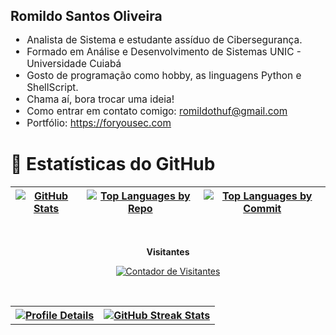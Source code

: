 <h1 class="heading-element" dir="auto" style="font-size: 1.5em;"> Romildo Santos Oliveira </h1>

<ul dir="auto" style="font-size: 1.1em;">
<li>Analista de Sistema e estudante assíduo de Cibersegurança.</li>
<li>Formado em Análise e Desenvolvimento de Sistemas UNIC - Universidade Cuiabá</li>
<li>Gosto de programação como hobby, as linguagens Python e ShellScript.</li>
<li>Chama aí, bora trocar uma ideia!</li>
<li>Como entrar em contato comigo: <a href="mailto:romildothuf@gmail.com">romildothuf@gmail.com</a></li>
<li>Portfólio: <a href="https://foryousec.com" rel="nofollow">https://foryousec.com</a></li>
</ul>

# 🌟 Estatísticas do GitHub

<div align="center">

<table>
<thead>
<tr>
<th align="center">
<a target="_blank" rel="noopener noreferrer nofollow" href="http://github-profile-summary-cards.vercel.app/api/cards/stats?username=thufcode&theme=github_dark">
<img src="http://github-profile-summary-cards.vercel.app/api/cards/stats?username=thufcode&theme=github_dark" alt="GitHub Stats" style="max-width: 100%;">
</a>
</th>
<th align="center">
<a target="_blank" rel="noopener noreferrer nofollow" href="http://github-profile-summary-cards.vercel.app/api/cards/repos-per-language?username=thufcode&theme=github_dark">
<img src="http://github-profile-summary-cards.vercel.app/api/cards/repos-per-language?username=thufcode&theme=github_dark" alt="Top Languages by Repo" style="max-width: 100%;">
</a>
</th>
<th align="center">
<a target="_blank" rel="noopener noreferrer nofollow" href="http://github-profile-summary-cards.vercel.app/api/cards/most-commit-language?username=thufcode&theme=github_dark">
<img src="http://github-profile-summary-cards.vercel.app/api/cards/most-commit-language?username=thufcode&theme=github_dark" alt="Top Languages by Commit" style="max-width: 100%;">
</a>
</th>
</tr>
</thead>
</table>

<table>
<tr>
<th align="center">
<a target="_blank" rel="noopener noreferrer nofollow" href="http://github-profile-summary-cards.vercel.app/api/cards/profile-details?username=thufcode&theme=github_dark">
<img src="http://github-profile-summary-cards.vercel.app/api/cards/profile-details?username=thufcode&theme=github_dark" alt="Profile Details" style="max-width: 100%;">
</a>
</th>
<th align="center">
<a target="_blank" rel="noopener noreferrer nofollow" href="https://github-readme-streak-stats.herokuapp.com?user=thufcode&theme=github-dark&hide_border=true">
<img src="https://github-readme-streak-stats.herokuapp.com?user=thufcode&theme=github-dark&hide_border=true" alt="GitHub Streak Stats" style="max-width: 100%;">
</a>
</th>
</tr>

<div align="center" dir="auto">
  <br>
  <p align="center" dir="auto"><b>Visitantes</b></p>  
  <p align="center" dir="auto">
    <a target="_blank" rel="noopener noreferrer nofollow" href="https://profile-counter.glitch.me/thufcode/count.svg">
      <img align="center" src="https://profile-counter.glitch.me/thufcode/count.svg" alt="Contador de Visitantes" style="max-width: 100%;">
    </a>
  </p> 
  <br>
</div>
  
</table>

</div>
